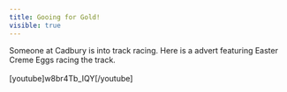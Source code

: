 ---title: Gooing for Gold!visible: true---<div>
  Someone at Cadbury is into track racing. Here is a advert featuring Easter Creme Eggs racing the track.<br /><br />[youtube]w8br4Tb_IQY[/youtube]<br />&nbsp;
</div>